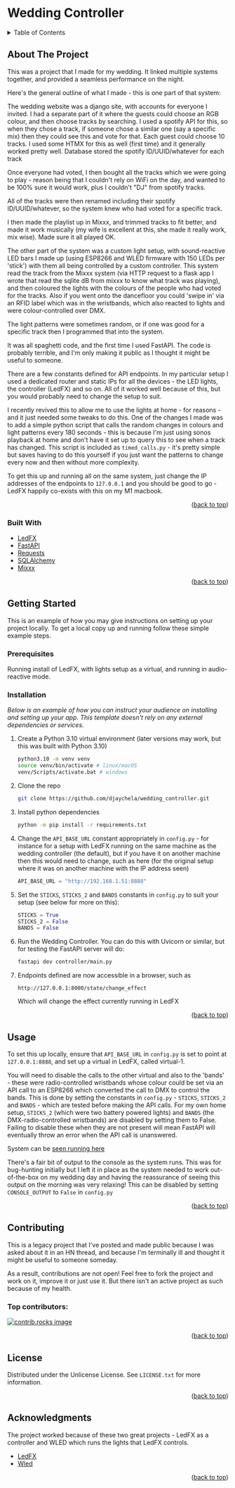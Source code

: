 # Wedding Controller

<a id="readme-top"></a>


<!-- TABLE OF CONTENTS -->
<details>
  <summary>Table of Contents</summary>
  <ol>
    <li>
      <a href="#about-the-project">About The Project</a>
      <ul>
        <li><a href="#built-with">Built With</a></li>
      </ul>
    </li>
    <li>
      <a href="#getting-started">Getting Started</a>
      <ul>
        <li><a href="#prerequisites">Prerequisites</a></li>
        <li><a href="#installation">Installation</a></li>
      </ul>
    </li>
    <li><a href="#usage">Usage</a></li>
    <li><a href="#contributing">Contributing</a></li>
    <li><a href="#license">License</a></li>
    <li><a href="#acknowledgments">Acknowledgments</a></li>
  </ol>
</details>



<!-- ABOUT THE PROJECT -->
## About The Project

This was a project that I made for my wedding.  It linked multiple systems together, and provided a seamless performance on the night.

Here's the general outline of what I made - this is one part of that system:

The wedding website was a django site, with accounts for everyone I invited. I had a separate part of it where the guests could choose an RGB colour, and then choose tracks by searching. I used a spotify API for this, so when they chose a track, if someone chose a similar one (say a specific mix) then they could see this and vote for that. Each guest could choose 10 tracks. I used some HTMX for this as well (first time) and it generally worked pretty well. Database stored the spotify ID/UUID/whatever for each track

Once everyone had voted, I then bought all the tracks which we were going to play - reason being that I couldn't rely on WiFi on the day, and wanted to be 100% sure it would work, plus I couldn't "DJ" from spotify tracks.

All of the tracks were then renamed including their spotify ID/UUID/whatever, so the system knew who had voted for a specific track.

I then made the playlist up in Mixxx, and trimmed tracks to fit better, and made it work musically (my wife is excellent at this, she made it really work, mix wise). Made sure it all played OK.

The other part of the system was a custom light setup, with sound-reactive LED bars I made up (using ESP8266 and WLED firmware with 150 LEDs per 'stick') with them all being controlled by a custom controller. This system read the track from the Mixxx system (via HTTP request to a flask app I wrote that read the sqlite dB from mixxx to know what track was playing), and then coloured the lights with the colours of the people who had voted for the tracks. Also if you went onto the dancefloor you could 'swipe in' via an RFID label which was in the wristbands, which also reacted to lights and were colour-controlled over DMX.

The light patterns were sometimes random, or if one was good for a specific track then I programmed that into the system.

It was all spaghetti code, and the first time I used FastAPI. The code is probably terrible, and I'm only making it public as I thought it might be useful to someone.

There are a few constants defined for API endpoints.  In my particular setup I used a dedicated router and static IPs for all the devices - the LED lights, the controller (LedFX) and so on.  All of it worked well because of this, but you would probably need to change the setup to suit.  

I recently revived this to allow me to use the lights at home - for reasons - and it just needed some tweaks to do this.  One of the changes I made was to add a simple python script that calls the random changes in colours and light patterns every 180 seconds - this is because I'm just using sonos playback at home and don't have it set up to query this to see when a track has changed.  This script is included as `timed_calls.py` - it's pretty simple but saves having to do this yourself if you just want the patterns to change every now and then without more complexity.

To get this up and running all on the same system, just change the IP addresses of the endpoints to `127.0.0.1` and you should be good to go - LedFX happily co-exists with this on my M1 macbook.

<p align="right">(<a href="#readme-top">back to top</a>)</p>


### Built With

* [LedFX](https://github.com/LedFx/LedFx)
* [FastAPI](https://fastapi.tiangolo.com/)
* [Requests](https://pypi.org/project/requests/)
* [SQLAlchemy](https://www.sqlalchemy.org/)
* [Mixxx](https://mixxx.org/)


<p align="right">(<a href="#readme-top">back to top</a>)</p>


<!-- GETTING STARTED -->
## Getting Started

This is an example of how you may give instructions on setting up your project locally.
To get a local copy up and running follow these simple example steps.

### Prerequisites

Running install of LedFX, with lights setup as a virtual, and running in audio-reactive mode.  

### Installation

_Below is an example of how you can instruct your audience on installing and setting up your app. This template doesn't rely on any external dependencies or services._

1. Create a Python 3.10 virtual environment (later versions may work, but this was built with Python 3.10)
   ```sh
   python3.10 -m venv venv
   source venv/bin/activate # linux/macOS
   venv/Scripts/activate.bat # windows
   ```
2. Clone the repo
   ```sh
   git clone https://github.com/djaychela/wedding_controller.git
   ```
3. Install python dependencies
   ```sh
   python -m pip install -r requirements.txt
   ```
4. Change the `API_BASE_URL` constant appropriately in `config.py`  - for instance for a setup with LedFX running on the same machine as the wedding controller (the default), but if you have it on another machine then this would need to change, such as here (for the original setup where it was on another machine with the IP address seen)
   ```python
   API_BASE_URL = "http://192.168.1.51:8888"
   ```
5. Set the `STICKS`, `STICKS_2` and `BANDS` constants in `config.py` to suit your setup (see below for more on this):
   ```python
   STICKS = True
   STICKS_2 = False
   BANDS = False
   ```

6. Run the Wedding Controller.  You can do this with Uvicorn or similar, but for testing the FastAPI server will do:

   ```sh
   fastapi dev controller/main.py 
   ```
7. Endpoints defined are now accessible in a browser, such as

    ```
    http://127.0.0.1:8000/state/change_effect
    ```
    Which will change the effect currently running in LedFX

<p align="right">(<a href="#readme-top">back to top</a>)</p>


<!-- USAGE EXAMPLES -->
## Usage

To set this up locally, ensure that `API_BASE_URL` in `config.py` is set to point at `127.0.0.1:8888`, and set up a virtual in LedFX, called virtual-1.  

You will need to disable the calls to the other virtual and also to the 'bands' - these were radio-controlled wristbands whose colour could be set via an API call to an ESP8266 which converted the call to DMX to control the bands.  This is done by setting the constants in `config.py` - `STICKS`, `STICKS_2` and `BANDS` - which are tested before making the API calls.  For my own home setup, `STICKS_2` (which were two battery powered lights) and `BANDS` (the DMX-radio-controlled wristbands) are disabled by setting them to False.  Failing to disable these when they are not present will mean FastAPI will eventually throw an error when the API call is unanswered.

System can be [seen running here](https://photos.app.goo.gl/MPWkFfHzNgioq3M98)

There's a fair bit of output to the console as the system runs.  This was for bug-hunting initially but I left it in place as the system needed to work out-of-the-box on my wedding day and having the reassurance of seeing this output on the morning was very relaxing!  This can be disabled by setting `CONSOLE_OUTPUT` to `False` in `config.py`

<p align="right">(<a href="#readme-top">back to top</a>)</p>


<!-- CONTRIBUTING -->
## Contributing

This is a legacy project that I've posted and made public because I was asked about it in an HN thread, and because I'm terminally ill and thought it might be useful to someone someday.

As a result, contributions are not open!  Feel free to fork the project and work on it, improve it or just use it.  But there isn't an active project as such because of my health.

### Top contributors:

<a href="https://github.com/djaychela/wedding_controller/graphs/contributors">
  <img src="https://contrib.rocks/image?repo=djaychela/wedding_controller" alt="contrib.rocks image" />
</a>

<p align="right">(<a href="#readme-top">back to top</a>)</p>


<!-- LICENSE -->
## License

Distributed under the Unlicense License. See `LICENSE.txt` for more information.

<p align="right">(<a href="#readme-top">back to top</a>)</p>


<!-- ACKNOWLEDGMENTS -->
## Acknowledgments

The project worked because of these two great projects - LedFX as a controller and WLED which runs the lights that LedFX controls.

* [LedFX](https://github.com/ledfx/ledfx)
* [Wled](https://kno.wled.ge/)

<p align="right">(<a href="#readme-top">back to top</a>)</p>

